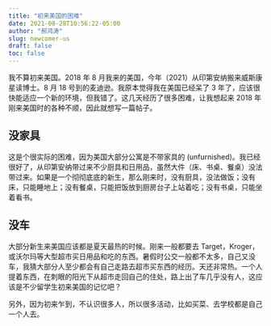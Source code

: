 ```yaml
---
title: "初来美国的困难"
date: 2021-08-28T10:56:22-05:00
author: "郝鸿涛"
slug: newcomer-us
draft: false
toc: false
---
```


我不算初来美国。2018 年 8 月我来的美国，今年（2021）从印第安纳搬来威斯康星读博士。8 月 18 号到的麦迪逊。我原本觉得我在美国已经呆了 3 年了，应该很快能适应一个新的环境，但我错了。这几天经历了很多困难，让我想起来 2018 年刚来美国时的各种不顺，因此就想写一篇帖子。

## 没家具

这是个很实际的困难，因为美国大部分公寓是不带家具的 (unfurnished)。我已经很好了，从印第安纳带过来不少厨具和日用品，虽然大件（床、书桌、餐桌）没法带过来。如果是一个彻彻底底的新生，那么刚来时，没有厨具，没法做饭；没有床，只能睡地上；没有餐桌，只能把饭放到厨房台子上站着吃；没有书桌，只能坐着看书。

## 没车

大部分新生来美国应该都是夏天最热的时候。刚来一般都要去 Target，Kroger，或沃尔玛等大型超市买日用品和吃的东西。暑假时公交一般都不太多，自己又没车，我猜大部分人至少都会有自己走路去超市买东西的经历。天还非常热。一个人提着东西，在刺眼的阳光下从超市走回自己的住处，路上出了车几乎没有人，这应该是不少留学生初来美国的记忆吧？

另外，因为初来乍到，不认识很多人，所以很多活动，比如买菜、去学校都是自己一个人去。
